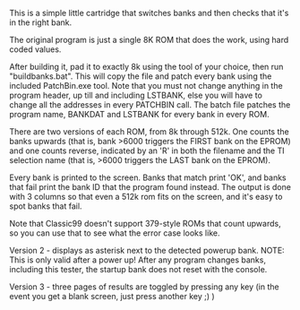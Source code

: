 This is a simple little cartridge that switches banks and then checks that it's in the right bank.

The original program is just a single 8K ROM that does the work, using hard coded values.

After building it, pad it to exactly 8k using the tool of your choice, then run "buildbanks.bat". This will copy the file and patch every bank using the included PatchBin.exe tool. Note that you must not change anything in the program header, up till and including LSTBANK, else you will have to change all the addresses in every PATCHBIN call. The batch file patches the program name, BANKDAT and LSTBANK for every bank in every ROM.

There are two versions of each ROM, from 8k through 512k. One counts the banks upwards (that is, bank >6000 triggers the FIRST bank on the EPROM) and one counts reverse, indicated by an 'R' in both the filename and the TI selection name (that is, >6000 triggers the LAST bank on the EPROM).

Every bank is printed to the screen. Banks that match print 'OK', and banks that fail print the bank ID that the program found instead. The output is done with 3 columns so that even a 512k rom fits on the screen, and it's easy to spot banks that fail.

Note that Classic99 doesn't support 379-style ROMs that count upwards, so you can use that to see what the error case looks like.

Version 2 - displays as asterisk next to the detected powerup bank. NOTE: This is only valid after a power up! After any program changes banks, including this tester, the startup bank does not reset with the console.

Version 3 - three pages of results are toggled by pressing any key (in the event you get a blank screen, just press another key ;) )
